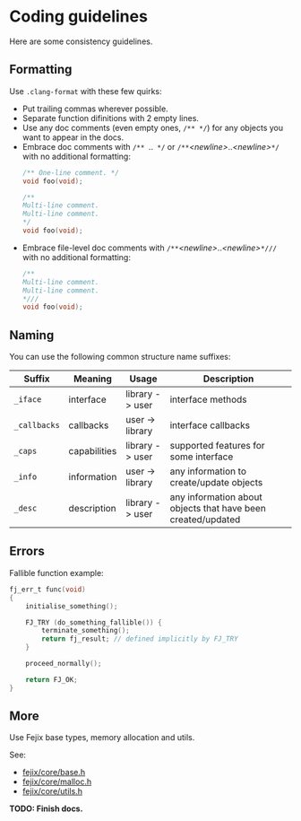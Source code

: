 # Coding guidelines

Here are some consistency guidelines.

## Formatting

Use `.clang-format` with these few quirks:

* Put trailing commas wherever possible.
* Separate function difinitions with 2 empty lines.
* Use any doc comments (even empty ones, `/** */`) for any objects you want to appear in the docs.
* Embrace doc comments with `/** `..` */` or `/**`*\<newline\>*..*\<newline\>*`*/` with no additional formatting:
    ```c
    /** One-line comment. */
    void foo(void);

    /**
    Multi-line comment.
    Multi-line comment.
    */
    void foo(void);
    ```
* Embrace file-level doc comments with `/**`*\<newline\>*..*\<newline\>*`*///` with no additional formatting:
    ```c
    /**
    Multi-line comment.
    Multi-line comment.
    *///
    void foo(void);
    ```

## Naming

You can use the following common structure name suffixes:

| Suffix | Meaning | Usage | Description |
| ------ | ------- | ----- | ----------- |
| `_iface` | interface | library -> user | interface methods |
| `_callbacks` | callbacks | user -> library | interface callbacks |
| `_caps` | capabilities | library -> user | supported features for some interface |
| `_info` | information | user -> library | any information to create/update objects |
| `_desc` | description | library -> user | any information about objects that have been created/updated |

## Errors

Fallible function example:

```c
fj_err_t func(void)
{
    initialise_something();

    FJ_TRY (do_something_fallible()) {
        terminate_something();
        return fj_result; // defined implicitly by FJ_TRY
    }

    proceed_normally();

    return FJ_OK;
}
```

## More

Use Fejix base types, memory allocation and utils.

See:
* [fejix/core/base.h](../../include/fejix/core/base.h)
* [fejix/core/malloc.h](../../include/fejix/core/malloc.h)
* [fejix/core/utils.h](../../include/fejix/core/utils.h)

**TODO: Finish docs.**
